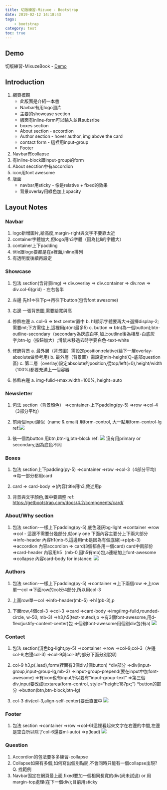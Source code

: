 ```yaml
---
title: 切版練習-Mizuxe - Bootstrap
date: 2019-02-12 14:18:43
tags: 
    - bootstrap
category: test
toc: true
---
```

## Demo
切版練習-MixuzeBook - [Demo](https://orow.github.io/MyProjects/BootstrapWith5Projects/MizuxeBook-Practice/index.html)

## Introduction
1. 網頁概觀
    * 此版面是介紹一本書
    * Navbar有用logo圖片
    * 主要的showcase section
    * 版面有inline-form可以輸入並且subsribe
    * boxes section
    * About section - accordion
    * Author section - hover author, img above the card
    * contact form - 這裡用input-group
    * Footer
2. Navbar有collapse
3. 有inline-block跟input-group的form
4. About secction中有accordion
5. icon用font awesome
6. 版面
    * navbar用sticky - 像是relative  + fixed的效果
    * 背景overlay用綠色加上opacity


## Layout Notes
### Navbar
1. logo新增圖片,給高度,margin-right與文字不要靠太近
2. container字體加大,但logo用h3字體（因為比li的字體大）
3. container上下padding
4. title跟logo要都是在a裡面,inline排列
5. 有透明度後續再設定


### Showcase
1. 包法
    section(含背景img)
    => div.overlay
    => div.container
    => div.row
    => div.col-6(grid) - 左右各半
    
2. 左邊
    先h1=>往下p=>再往下button(包含font awesome)
    
3. 右邊
    一張背景圖,需要給寬與高
    
4. 修飾左邊
    a. col-6 => text center置中
    b. h1顯示字體要再大=>選擇display-2;需要mt;下方需往上,這裡用pt(mt最多5)
    c. button => btn(為一個button);btn-outline-secondary（secondary為灰底白字,加上outline後為相反-白底灰字;btn-lg（按鈕加大）;滑鼠未移過去時字要白色-text-white
    
5. 修飾背景
    a. 最外層（背景圖）需設定position:relative(給下一層overlay-absolute做參考用)
    b. 最外層（背景圖）需設定min-height(Ｑ-底部question區)
    c. 第二層（overlay)設定absolute的position,從top/left(=0),height/width（100%)都要充滿上一個容器

6. 修飾右邊
    a. img-fulid=>max:width=100%, height=auto

### Newsletter
1. 包法
    section（背景顏色）
    =>container-上下padding(py-5)
    =>row
    =>col-4（3部分平均）
    
2. 前兩個input類似（name & email)
    用form-control, 大一點用form-control-lg
    ref:![](https://i.imgur.com/4CdBF9k.png)
    
3. 後一個為button
    用btn,btn-lg,btn-block
    ref:
    ![](https://i.imgur.com/z847M4c.png)
    沒有用primary or secondary,因為底色不同

### Boxes
1. 包法
    section上下padding(py-5)
    =>container
    =>row
    =>col-3（4部分平均）
    =>每一部分都用card
    
2. card => card-body =>(內容)title用h3,敘述用p 
3. 背景與文字顏色,置中要調整
ref: https://getbootstrap.com/docs/4.2/components/card/

### About/Why section
1. 包法
    section-一樣上下padding(py-5),底色淺灰bg-light
    =>container
    =>row
    =>col - 這邊不需要分幾部分,就only one
    下面內容主要分上下兩大部分
    =>info-header
    內容h1(mb-5,這邊用mb是因為有個底線)->p(pb-3)
    =>accordion
    內容accordion => card(3個都各用一個card)
    card中兩部份
    =>card-header
    內容用h5（mb-0,因h5有mb)包,a連結加上font-awesome
    =>collapse
    內容card-body
for instance:
![](https://i.imgur.com/b9d9KTE.png)

### Authors
1. 包法
    section-一樣上下padding(py-5)
    =>container
    =>上下兩個row
    =>上row單一col
    =>下面row的col分4部分,所以用col-3
    
2. 上面row單一col
    =>info-header(mb-5)
    =>h1(pb-3),p
    
3. 下面row,4個col-3
    =>col-3
    =>card
    =>card-body
    =>img(img-fuild,rounded-circle, w-50, mb-3)
    =>h3,h5(text-muted),p
    =>有3個font-awesome,用d-flex(justify-content-center)包
    =>個別font-awesome用個別div包(有a)
![](https://i.imgur.com/ZO8RwTy.png)
### Contact
1. 包法
    section(淺色bg-light,py-5)
    =>container
    =>row
    =>col-9,col-3（左邊col-9,右邊col-3)
    =>col-9與col-3的部分下面分別說明
    
2. col-9
    h3,p(.lead),form(裡面有3個div,1個button)
    *div部分
    =>div(input-group,input-group-lg,mb-3)
    =>input-group-prepend(要在input中加font-awesome)
    =>有icon也有input所以要有“input-group-text”
    =>第三個div,input要改成textarea(form-control, style="height:187px;")
    *button的部分
    =>button(btn,btn-block,btn-lg)
    
3. col-3
    div(col-3,align-self-center)要垂直置中
![](https://i.imgur.com/TUTIVVq.png)
    

### Footer
1. 包法
    section
    =>container
    =>row
    =>col-6(這裡看起來文字在右邊的中間,左邊是空白所以除了col-6還要ml-auto)
    =>p(lead)
![](https://i.imgur.com/4Z3ySTw.png)


 
### Question 
1. Accordion的包法要多多練習-collapse
2. Collapse如果有多個,如何寫出個別點開,不會同時只能有一個collapse出現?
    Q. 找範例
3. Navbar固定在網頁最上面,fixed要加一個相同長寬的div(尚未試過) or 用margin-top處理(在下一個div);目前用sticky